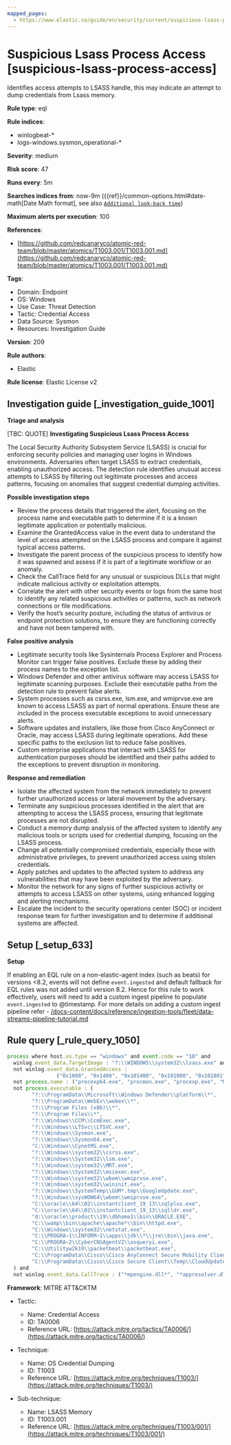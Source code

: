 ```yaml
---
mapped_pages:
  - https://www.elastic.co/guide/en/security/current/suspicious-lsass-process-access.html
---
```


# Suspicious Lsass Process Access [suspicious-lsass-process-access]

Identifies access attempts to LSASS handle, this may indicate an attempt to dump credentials from Lsass memory.

**Rule type**: eql

**Rule indices**:

* winlogbeat-*
* logs-windows.sysmon_operational-*

**Severity**: medium

**Risk score**: 47

**Runs every**: 5m

**Searches indices from**: now-9m ({{ref}}/common-options.html#date-math[Date Math format], see also [`Additional look-back time`](docs-content://solutions/security/detect-and-alert/create-detection-rule.md#rule-schedule))

**Maximum alerts per execution**: 100

**References**:

* [https://github.com/redcanaryco/atomic-red-team/blob/master/atomics/T1003.001/T1003.001.md](https://github.com/redcanaryco/atomic-red-team/blob/master/atomics/T1003.001/T1003.001.md)

**Tags**:

* Domain: Endpoint
* OS: Windows
* Use Case: Threat Detection
* Tactic: Credential Access
* Data Source: Sysmon
* Resources: Investigation Guide

**Version**: 209

**Rule authors**:

* Elastic

**Rule license**: Elastic License v2

## Investigation guide [_investigation_guide_1001]

**Triage and analysis**

[TBC: QUOTE]
**Investigating Suspicious Lsass Process Access**

The Local Security Authority Subsystem Service (LSASS) is crucial for enforcing security policies and managing user logins in Windows environments. Adversaries often target LSASS to extract credentials, enabling unauthorized access. The detection rule identifies unusual access attempts to LSASS by filtering out legitimate processes and access patterns, focusing on anomalies that suggest credential dumping activities.

**Possible investigation steps**

* Review the process details that triggered the alert, focusing on the process name and executable path to determine if it is a known legitimate application or potentially malicious.
* Examine the GrantedAccess value in the event data to understand the level of access attempted on the LSASS process and compare it against typical access patterns.
* Investigate the parent process of the suspicious process to identify how it was spawned and assess if it is part of a legitimate workflow or an anomaly.
* Check the CallTrace field for any unusual or suspicious DLLs that might indicate malicious activity or exploitation attempts.
* Correlate the alert with other security events or logs from the same host to identify any related suspicious activities or patterns, such as network connections or file modifications.
* Verify the host’s security posture, including the status of antivirus or endpoint protection solutions, to ensure they are functioning correctly and have not been tampered with.

**False positive analysis**

* Legitimate security tools like Sysinternals Process Explorer and Process Monitor can trigger false positives. Exclude these by adding their process names to the exception list.
* Windows Defender and other antivirus software may access LSASS for legitimate scanning purposes. Exclude their executable paths from the detection rule to prevent false alerts.
* System processes such as csrss.exe, lsm.exe, and wmiprvse.exe are known to access LSASS as part of normal operations. Ensure these are included in the process executable exceptions to avoid unnecessary alerts.
* Software updates and installers, like those from Cisco AnyConnect or Oracle, may access LSASS during legitimate operations. Add these specific paths to the exclusion list to reduce false positives.
* Custom enterprise applications that interact with LSASS for authentication purposes should be identified and their paths added to the exceptions to prevent disruption in monitoring.

**Response and remediation**

* Isolate the affected system from the network immediately to prevent further unauthorized access or lateral movement by the adversary.
* Terminate any suspicious processes identified in the alert that are attempting to access the LSASS process, ensuring that legitimate processes are not disrupted.
* Conduct a memory dump analysis of the affected system to identify any malicious tools or scripts used for credential dumping, focusing on the LSASS process.
* Change all potentially compromised credentials, especially those with administrative privileges, to prevent unauthorized access using stolen credentials.
* Apply patches and updates to the affected system to address any vulnerabilities that may have been exploited by the adversary.
* Monitor the network for any signs of further suspicious activity or attempts to access LSASS on other systems, using enhanced logging and alerting mechanisms.
* Escalate the incident to the security operations center (SOC) or incident response team for further investigation and to determine if additional systems are affected.


## Setup [_setup_633]

**Setup**

If enabling an EQL rule on a non-elastic-agent index (such as beats) for versions <8.2, events will not define `event.ingested` and default fallback for EQL rules was not added until version 8.2. Hence for this rule to work effectively, users will need to add a custom ingest pipeline to populate `event.ingested` to @timestamp. For more details on adding a custom ingest pipeline refer - [/docs-content/docs/reference/ingestion-tools/fleet/data-streams-pipeline-tutorial.md](docs-content://reference/ingestion-tools/fleet/data-streams-pipeline-tutorial.md)


## Rule query [_rule_query_1050]

```js
process where host.os.type == "windows" and event.code == "10" and
  winlog.event_data.TargetImage : "?:\\WINDOWS\\system32\\lsass.exe" and
  not winlog.event_data.GrantedAccess :
                ("0x1000", "0x1400", "0x101400", "0x101000", "0x101001", "0x100000", "0x100040", "0x3200", "0x40", "0x3200") and
  not process.name : ("procexp64.exe", "procmon.exe", "procexp.exe", "Microsoft.Identity.AadConnect.Health.AadSync.Host.ex") and
  not process.executable : (
        "?:\\ProgramData\\Microsoft\\Windows Defender\\platform\\*",
        "?:\\ProgramData\\WebEx\\webex\\*",
        "?:\\Program Files (x86)\\*",
        "?:\\Program Files\\*",
        "?:\\Windows\\CCM\\CcmExec.exe",
        "?:\\Windows\\LTSvc\\LTSVC.exe",
        "?:\\Windows\\Sysmon.exe",
        "?:\\Windows\\Sysmon64.exe",
        "C:\\Windows\\CynetMS.exe",
        "?:\\Windows\\system32\\csrss.exe",
        "?:\\Windows\\System32\\lsm.exe",
        "?:\\Windows\\system32\\MRT.exe",
        "?:\\Windows\\System32\\msiexec.exe",
        "?:\\Windows\\system32\\wbem\\wmiprvse.exe",
        "?:\\Windows\\system32\\wininit.exe",
        "?:\\Windows\\SystemTemp\\GUM*.tmp\\GoogleUpdate.exe",
        "?:\\Windows\\sysWOW64\\wbem\\wmiprvse.exe",
        "C:\\oracle\\64\\02\\instantclient_19_13\\sqlplus.exe",
        "C:\\oracle\\64\\02\\instantclient_19_13\\sqlldr.exe",
        "d:\\oracle\\product\\19\\dbhome1\\bin\\ORACLE.EXE",
        "C:\\wamp\\bin\\apache\\apache*\\bin\\httpd.exe",
        "C:\\Windows\\system32\\netstat.exe",
        "C:\\PROGRA~1\\INFORM~1\\apps\\jdk\\*\\jre\\bin\\java.exe",
        "C:\\PROGRA~2\\CyberCNSAgentV2\\osqueryi.exe",
        "C:\\Utilityw2k19\\packetbeat\\packetbeat.exe",
        "C:\\ProgramData\\Cisco\\Cisco AnyConnect Secure Mobility Client\\Temp\\CloudUpdate\\vpndownloader.exe",
        "C:\\ProgramData\\Cisco\\Cisco Secure Client\\Temp\\CloudUpdate\\vpndownloader.exe"
  ) and
  not winlog.event_data.CallTrace : ("*mpengine.dll*", "*appresolver.dll*", "*sysmain.dll*")
```

**Framework**: MITRE ATT&CKTM

* Tactic:

    * Name: Credential Access
    * ID: TA0006
    * Reference URL: [https://attack.mitre.org/tactics/TA0006/](https://attack.mitre.org/tactics/TA0006/)

* Technique:

    * Name: OS Credential Dumping
    * ID: T1003
    * Reference URL: [https://attack.mitre.org/techniques/T1003/](https://attack.mitre.org/techniques/T1003/)

* Sub-technique:

    * Name: LSASS Memory
    * ID: T1003.001
    * Reference URL: [https://attack.mitre.org/techniques/T1003/001/](https://attack.mitre.org/techniques/T1003/001/)



